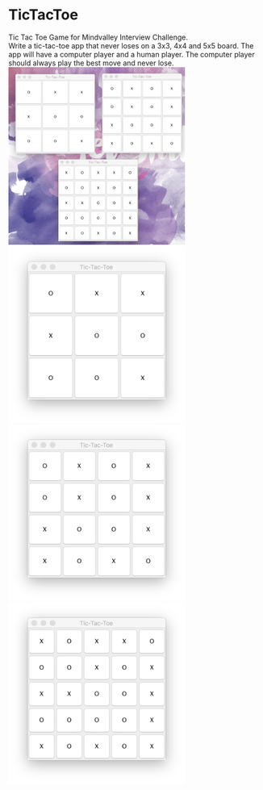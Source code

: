 # TicTacToe
Tic Tac Toe Game for Mindvalley Interview Challenge.<br />
Write a tic-tac-toe app that never loses on a 3x3, 4x4 and 5x5 board.
The app will have a computer player and a human player. The computer player should always play the best move and never lose.
<br />
<img src="https://github.com/shijinting/TicTacToe/blob/master/Modes.png" width="350"/><br />
<img src="https://github.com/shijinting/TicTacToe/blob/master/3x3.png" width="350"/><br />
<img src="https://github.com/shijinting/TicTacToe/blob/master/4x4.png" width="350"/><br />
<img src="https://github.com/shijinting/TicTacToe/blob/master/5x5.png" width="350"/>
